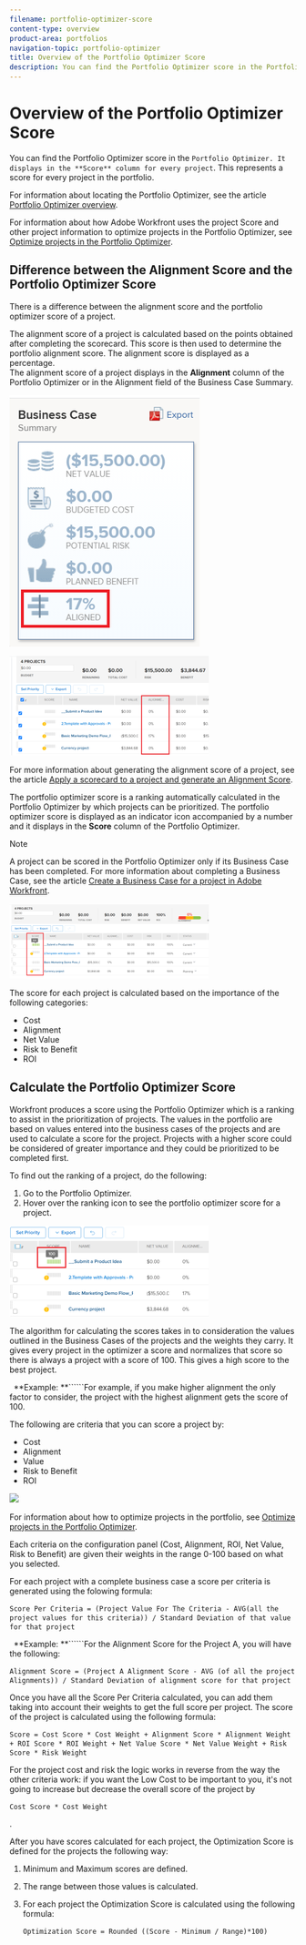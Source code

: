 ```yaml
---
filename: portfolio-optimizer-score
content-type: overview
product-area: portfolios
navigation-topic: portfolio-optimizer
title: Overview of the Portfolio Optimizer Score
description: You can find the Portfolio Optimizer score in the Portfolio Optimizer. It displays in the Score column for every project. This represents a score for every project in the portfolio.
---
```


# Overview of the Portfolio Optimizer Score

You can find the Portfolio Optimizer score in the ```Portfolio Optimizer. It displays in the **Score** column for every project```. This represents a score for every project in the portfolio.

For information about locating the Portfolio Optimizer, see the article [Portfolio Optimizer overview](../../../manage-work/portfolios/portfolio-optimizer/portfolio-optimizer-overview.md).

For information about how&nbsp;Adobe Workfront uses the project&nbsp;Score and other project information to optimize projects in the Portfolio Optimizer, see [Optimize projects in the Portfolio Optimizer](../../../manage-work/portfolios/portfolio-optimizer/optimize-projects-in-portfolio-optimizer.md).

## Difference between the Alignment Score and the Portfolio Optimizer Score

There is a difference between the alignment score and the portfolio optimizer score of a project.

The alignment score of a project is calculated based on the points obtained after completing the scorecard. This score is then used to determine the portfolio alignment score. The alignment score is displayed as a percentage.  
The alignment score of a project displays in the **Alignment** column of the Portfolio Optimizer or in the Alignment field of the Business Case Summary.

![](assets/business-case-summary-aligned-field-highlighted.png)

![](assets/project-alignment-score-portfolio-optimizer-highlighted-350x174.png)

For more information about generating the alignment score of a project, see the article [Apply a scorecard to a project and generate an Alignment Score](../../../manage-work/projects/define-a-business-case/apply-scorecard-to-project-to-generate-alignment-score.md).

The portfolio optimizer score is a ranking automatically calculated in the Portfolio Optimizer by which projects can be prioritized. The portfolio optimizer score is displayed as an indicator icon accompanied by a number and it displays in the **Score** column of the Portfolio Optimizer.

>[!NOTE]
>
>A project can be scored in the Portfolio Optimizer only if its Business Case has been completed. For more information about completing a Business Case, see the article [Create a Business Case for a project in Adobe Workfront](../../../manage-work/projects/define-a-business-case/create-business-case.md).

![](assets/portfolio-optimizer-project-score-highlighted-350x132.png)

The score for each project is calculated based on the importance of the following categories:

* Cost
* Alignment
* Net Value
* Risk to Benefit
* ROI

## Calculate the Portfolio Optimizer Score

Workfront produces a score using the Portfolio Optimizer which is a ranking to assist in the prioritization of projects. The values in the portfolio are based on values entered into the business cases of the projects and are used to calculate a score for the project. Projects with a higher score could be considered of greater importance and they could be prioritized to be completed first.

To find out the ranking of a project, do the following:

1. Go to the Portfolio Optimizer.
1. Hover over the ranking icon to see the portfolio optimizer score for a project.

![ranking_icon_in_portfolio_optimizer_new.png](assets/ranking-icon-in-portfolio-optimizer-new-350x160.png)

The algorithm for calculating the scores takes in to consideration the values outlined in the Business Cases of the projects and the weights they carry. It gives every project in the optimizer a score and normalizes that score so there is always a project with a score of 100. This gives a high score to the best project.

``` ```**Example: **``````For example, if you make higher alignment the only factor to consider, the project with the highest alignment gets the score of 100. 

The following are criteria that you can score a project by:

* Cost
* Alignment
* Value
* Risk to Benefit
* ROI

![](assets/optimizer-sliding-value-options-350x77.png)

For information about how to optimize projects in the portfolio, see [Optimize projects in the Portfolio Optimizer](../../../manage-work/portfolios/portfolio-optimizer/optimize-projects-in-portfolio-optimizer.md).

Each criteria on the configuration panel (Cost, Alignment, ROI, Net Value, Risk to Benefit) are given their weights in the range 0-100 based on what you selected.

For each project with a complete business case a score per criteria is generated using the folowing formula:&nbsp;

```
Score Per Criteria = (Project Value For The Criteria - AVG(all the project values for this criteria)) / Standard Deviation of that value for that project
```

``` ```**Example: **``````For the Alignment Score for the Project A, you will have the following:

```
Alignment Score = (Project A Alignment Score - AVG (of all the project Alignments)) / Standard Deviation of alignment score for that project
```

Once you have all the Score Per Criteria calculated, you can add them taking into account their weights to get the full score per project. The score of the project is calculated using the following formula:

```
Score = Cost Score * Cost Weight + Alignment Score * Alignment Weight + ROI Score * ROI Weight + Net Value Score * Net Value Weight + Risk Score * Risk Weight
```

For the project cost and risk the logic works in reverse from the way the other criteria work: if you want the Low Cost to be important to you, it's not going to increase but decrease the overall score of the project by 

```
Cost Score * Cost Weight
```

.

After you have scores calculated for each project, the Optimization Score is defined for the projects the following way:

1. Minimum and Maximum scores are defined.
1. The range between those values is calculated.
1. For each project the Optimization&nbsp;Score is calculated using the following formula:

   ```
   Optimization Score = Rounded ((Score - Minimum / Range)*100)
   ```

